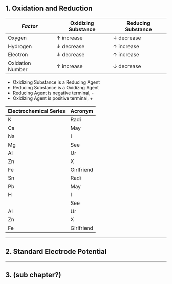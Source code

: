 ## 1. Oxidation and Reduction

| *Factor* | **Oxidizing Substance** | **Reducing Substance** |
| --- | --- | --- |
| Oxygen | $\uparrow$ increase  | $\downarrow$ decrease |
| Hydrogen | $\downarrow$ decrease | $\uparrow$ increase |
| Electron | $\downarrow$ decrease | $\uparrow$ increase |
| Oxidation Number | $\uparrow$ increase  | $\downarrow$ decrease |

- Oxidizing Substance is a Reducing Agent
- Reducing Substance is a Oxidizng Agent
- Reducing Agent is negative terminal, -
- Oxidizing Agent is positive terminal, +

| **Electrochemical Series** | **Acronym** |
|---|---|
| K | Radi |
| Ca | May |
| Na | I |
| Mg | See |
| Al | Ur |
| Zn | X |
| Fe | Girlfriend |
| Sn | Radi |
| Pb | May |
| H | I |
|  | See |
| Al | Ur |
| Zn | X |
| Fe | Girlfriend |

---
## 2. Standard Electrode Potential

---

## 3. (sub chapter?)
